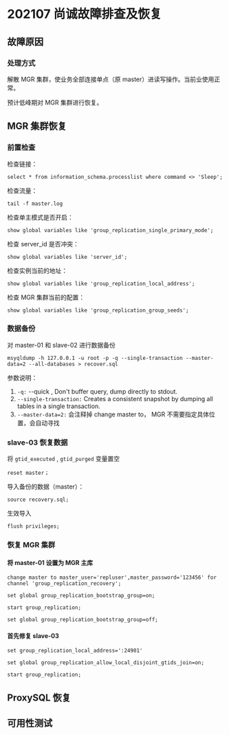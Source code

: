# 202107 尚诚故障排查及恢复

## 故障原因

### 处理方式

解散 MGR 集群，使业务全部连接单点（原 master）进读写操作。当前业使用正常。

预计低峰期对 MGR 集群进行恢复。

## MGR 集群恢复

### 前置检查

检查链接：

```text
select * from information_schema.processlist where command <> 'Sleep';
```

检查流量：

```text
tail -f master.log
```

检查单主模式是否开启：

```text
show global variables like 'group_replication_single_primary_mode';
```

检查 server\_id 是否冲突：

```text
show global variables like 'server_id';
```

检查实例当前的地址：

```text
show global variables like 'group_replication_local_address';
```

检查 MGR 集群当前的配置：

```text
show global variables like 'group_replication_group_seeds';
```

### 数据备份

对 master-01 和 slave-02 进行数据备份

```text
msyqldump -h 127.0.0.1 -u root -p -q --single-transaction --master-data=2 --all-databases > recover.sql
```

参数说明：

1. `-q:` --quick , Don't buffer query, dump directly to stdout.
2.  `​--single-transaction:` Creates a consistent snapshot by dumping all tables in a single transaction.
3. `--master-data=2:` 会注释掉 change master to， MGR 不需要指定具体位置，会自动寻找

### slave-03 恢复数据

将 `gtid_executed` , `gtid_purged` 变量置空

```text
reset master；
```

导入备份的数据（master）：

```text
source recovery.sql;
```

生效导入

```text
flush privileges;
```

### 恢复 MGR 集群

#### 将 master-01 设置为 MGR 主库

```text
change master to master_user='repluser',master_password='123456' for channel 'group_replication_recovery';

set global group_replication_bootstrap_group=on;

start group_replication;

set global group_replication_bootstrap_group=off;
```

#### 首先修复 slave-03

```text
set group_replication_local_address=':24901'

set global group_replication_allow_local_disjoint_gtids_join=on;

start group_replication;
```

## ProxySQL 恢复

## 可用性测试



